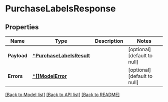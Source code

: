 # PurchaseLabelsResponse

## Properties
Name | Type | Description | Notes
------------ | ------------- | ------------- | -------------
**Payload** | [***PurchaseLabelsResult**](PurchaseLabelsResult.md) |  | [optional] [default to null]
**Errors** | [***[]ModelError**](array.md) |  | [optional] [default to null]

[[Back to Model list]](../README.md#documentation-for-models) [[Back to API list]](../README.md#documentation-for-api-endpoints) [[Back to README]](../README.md)

